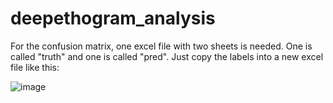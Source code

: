 # deepethogram_analysis

For the confusion matrix, one excel file with two sheets is needed. One is called "truth" and one is called "pred". Just copy the labels into a new excel file like this:

![image](https://user-images.githubusercontent.com/20418174/222474271-0d83ce75-731f-4216-a47a-35a246bd9610.png)
